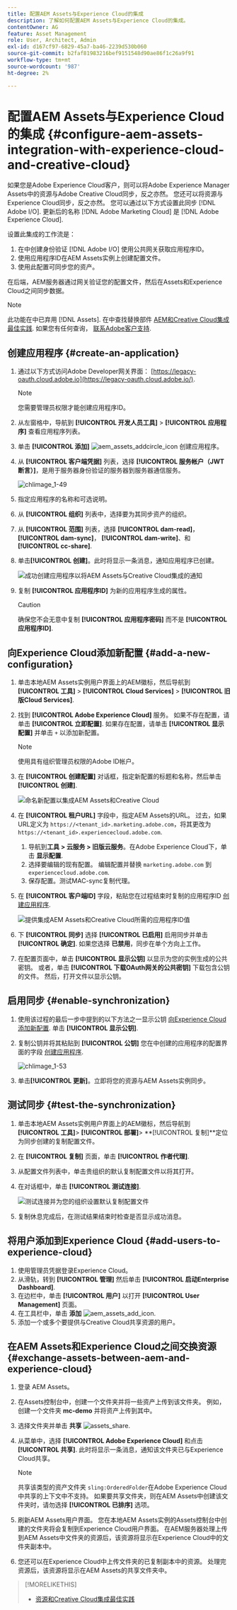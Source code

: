 ```yaml
---
title: 配置AEM Assets与Experience Cloud的集成
description: 了解如何配置AEM Assets与Experience Cloud的集成。
contentOwner: AG
feature: Asset Management
role: User, Architect, Admin
exl-id: d167cf97-6829-45a7-ba46-2239d530b060
source-git-commit: b2faf81983216bef9151548d90ae86f1c26a9f91
workflow-type: tm+mt
source-wordcount: '987'
ht-degree: 2%

---
```


# 配置AEM Assets与Experience Cloud的集成 {#configure-aem-assets-integration-with-experience-cloud-and-creative-cloud}

如果您是Adobe Experience Cloud客户，则可以将Adobe Experience Manager Assets中的资源与Adobe Creative Cloud同步，反之亦然。 您还可以将资源与Experience Cloud同步，反之亦然。 您可以通过以下方式设置此同步 [!DNL Adobe I/O]. 更新后的名称 [!DNL Adobe Marketing Cloud] 是 [!DNL Adobe Experience Cloud].

设置此集成的工作流是：

1. 在中创建身份验证 [!DNL Adobe I/O] 使用公共网关获取应用程序ID。
1. 使用应用程序ID在AEM Assets实例上创建配置文件。
1. 使用此配置可同步您的资产。

在后端，AEM服务器通过网关验证您的配置文件，然后在Assets和Experience Cloud之间同步数据。

>[!NOTE]
>
>此功能在中已弃用 [!DNL Assets]. 在中查找替换部件 [AEM和Creative Cloud集成最佳实践](/help/assets/aem-cc-integration-best-practices.md). 如果您有任何查询， [联系Adobe客户支持](https://www.adobe.com/cn/account/sign-in.supportportal.html).

<!-- Hiding this for now via cqdoc-16834.
![Flow of data when AEM Assets and Creative Cloud are integrated](assets/chlimage_1-48.png)

>[!NOTE]
>
>Sharing assets between Adobe Experience Cloud and Adobe Creative Cloud requires administrator privileges on the AEM instance.
-->

## 创建应用程序 {#create-an-application}

1. 通过以下方式访问Adobe Developer网关界面： [https://legacy-oauth.cloud.adobe.io](https://legacy-oauth.cloud.adobe.io/).

   >[!NOTE]
   >
   >您需要管理员权限才能创建应用程序ID。

1. 从左窗格中，导航到 **[!UICONTROL 开发人员工具]** > **[!UICONTROL 应用程序]** 查看应用程序列表。
1. 单击 **[!UICONTROL 添加]** ![aem_assets_addcircle_icon](assets/aem_assets_addcircle_icon.png) 创建应用程序。
1. 从 **[!UICONTROL 客户端凭据]** 列表，选择 **[!UICONTROL 服务帐户（JWT断言）]**，是用于服务器身份验证的服务器到服务器通信服务。

   ![chlimage_1-49](assets/chlimage_1-49.png)

1. 指定应用程序的名称和可选说明。
1. 从 **[!UICONTROL 组织]** 列表中，选择要为其同步资产的组织。
1. 从 **[!UICONTROL 范围]** 列表，选择 **[!UICONTROL dam-read]**， **[!UICONTROL dam-sync]**， **[!UICONTROL dam-write]**、和 **[!UICONTROL cc-share]**.
1. 单击&#x200B;**[!UICONTROL 创建]**。此时将显示一条消息，通知应用程序已创建。

   ![成功创建应用程序以将AEM Assets与Creative Cloud集成的通知](assets/chlimage_1-50.png)

1. 复制 **[!UICONTROL 应用程序ID]** 为新的应用程序生成的属性。

   >[!CAUTION]
   >
   >确保您不会无意中复制 **[!UICONTROL 应用程序密码]** 而不是 **[!UICONTROL 应用程序ID]**.

## 向Experience Cloud添加新配置 {#add-a-new-configuration}

1. 单击本地AEM Assets实例用户界面上的AEM徽标，然后导航到 **[!UICONTROL 工具]** > **[!UICONTROL Cloud Services]** > **[!UICONTROL 旧版Cloud Services]**.

1. 找到 **[!UICONTROL Adobe Experience Cloud]** 服务。 如果不存在配置，请单击 **[!UICONTROL 立即配置]**. 如果存在配置，请单击 **[!UICONTROL 显示配置]** 并单击 `+` 以添加新配置。

   >[!NOTE]
   >
   >使用具有组织管理员权限的Adobe ID帐户。

1. 在 **[!UICONTROL 创建配置]** 对话框，指定新配置的标题和名称，然后单击 **[!UICONTROL 创建]**.

   ![命名新配置以集成AEM Assets和Creative Cloud](assets/aem-ec-integration-config1.png)

1. 在 **[!UICONTROL 租户URL]** 字段中，指定AEM Assets的URL。 过去，如果URL定义为 `https://<tenant_id>.marketing.adobe.com`，将其更改为 `https://<tenant_id>.experiencecloud.adobe.com`.

   1. 导航到&#x200B;**工具 > 云服务 > 旧版云服务**。在Adobe Experience Cloud下，单击 **显示配置**.
   1. 选择要编辑的现有配置。 编辑配置并替换 `marketing.adobe.com` 到 `experiencecloud.adobe.com`.
   1. 保存配置。测试MAC-sync复制代理。

1. 在 **[!UICONTROL 客户端ID]** 字段，粘贴您在过程结束时复制的应用程序ID [创建应用程序](#create-an-application).

   ![提供集成AEM Assets和Creative Cloud所需的应用程序ID值](assets/cloudservices_tenant_info.png)

1. 下 **[!UICONTROL 同步]** 选择 **[!UICONTROL 已启用]** 启用同步并单击 **[!UICONTROL 确定]**. 如果您选择 **已禁用**，同步在单个方向上工作。

1. 在配置页面中，单击 **[!UICONTROL 显示公钥]** 以显示为您的实例生成的公共密钥。 或者，单击 **[!UICONTROL 下载OAuth网关的公共密钥]** 下载包含公钥的文件。 然后，打开文件以显示公钥。

## 启用同步 {#enable-synchronization}

1. 使用该过程的最后一步中提到的以下方法之一显示公钥 [向Experience Cloud添加新配置](#add-a-new-configuration). 单击 **[!UICONTROL 显示公钥]**.

1. 复制公钥并将其粘贴到 **[!UICONTROL 公钥]** 您在中创建的应用程序的配置界面的字段 [创建应用程序](#create-an-application).

   ![chlimage_1-53](assets/chlimage_1-53.png)

1. 单击&#x200B;**[!UICONTROL 更新]**。立即将您的资源与AEM Assets实例同步。

## 测试同步 {#test-the-synchronization}

1. 单击本地AEM Assets实例用户界面上的AEM徽标，然后导航到 **[!UICONTROL 工具]**> **[!UICONTROL 部署]**> **[!UICONTROL 复制]**定位为同步创建的复制配置文件。
1. 在 **[!UICONTROL 复制]** 页面，单击 **[!UICONTROL 作者代理]**.
1. 从配置文件列表中，单击贵组织的默认复制配置文件以将其打开。
1. 在对话框中，单击 **[!UICONTROL 测试连接]**.

   ![测试连接并为您的组织设置默认复制配置文件](assets/chlimage_1-54.png)

1. 复制休息完成后，在测试结果结束时检查是否显示成功消息。

## 将用户添加到Experience Cloud {#add-users-to-experience-cloud}

1. 使用管理员凭据登录Experience Cloud。
1. 从滑轨，转到 **[!UICONTROL 管理]** 然后单击 **[!UICONTROL 启动Enterprise Dashboard]**.
1. 在边栏中，单击 **[!UICONTROL 用户]** 以打开 **[!UICONTROL User Management]** 页面。
1. 在工具栏中，单击 **添加** ![aem_assets_add_icon](assets/aem_assets_add_icon.png).
1. 添加一个或多个要提供与Creative Cloud共享资源的用户。

<!-- TBD: Check.
   >[!NOTE]
   >
   >Only the users that you add to Experience Cloud can share assets from AEM Assets to Creative Cloud.

-->

## 在AEM Assets和Experience Cloud之间交换资源 {#exchange-assets-between-aem-and-experience-cloud}

1. 登录 AEM Assets。
1. 在Assets控制台中，创建一个文件夹并将一些资产上传到该文件夹。 例如，创建一个文件夹 **mc-demo** 并将资产上传到其中。
1. 选择文件夹并单击 **共享** ![assets_share](assets/do-not-localize/assets_share.png).
1. 从菜单中，选择 **[!UICONTROL Adobe Experience Cloud]** 和点击 **[!UICONTROL 共享]**. 此时将显示一条消息，通知该文件夹已与Experience Cloud共享。

   >[!NOTE]
   >
   >共享该类型的资产文件夹 `sling:OrderedFolder`在Adobe Experience Cloud中共享的上下文中不支持。 如果要共享文件夹，则在AEM Assets中创建该文件夹时，请勿选择 **[!UICONTROL 已排序]** 选项。

1. 刷新AEM Assets用户界面。 您在本地AEM Assets实例的Assets控制台中创建的文件夹将会复制到Experience Cloud用户界面。 在AEM服务器处理上传到AEM Assets中文件夹的资源后，该资源将显示在Experience Cloud中的文件夹副本中。
1. 您还可以在Experience Cloud中上传文件夹的已复制副本中的资源。 处理完资源后，该资源将显示在AEM Assets的共享文件夹中。

<!-- Removing as per PM guidance via https://jira.corp.adobe.com/browse/CQDOC-16834?focusedCommentId=22881523&page=com.atlassian.jira.plugin.system.issuetabpanels:comment-tabpanel#comment-22881523.

## Exchange assets between AEM Assets and Creative Cloud {#exchange-assets-between-aem-assets-and-creative-cloud}

>[!CAUTION]
>
>The AEM to Creative Cloud Folder Sharing feature is deprecated. Customers are strongly advised to use newer capabilities, like [Adobe Asset Link](https://helpx.adobe.com/enterprise/using/adobe-asset-link.html) or [AEM desktop app](https://helpx.adobe.com/experience-manager/desktop-app/aem-desktop-app.html). Learn more in [AEM and Creative Cloud Integration Best Practices](/help/assets/aem-cc-integration-best-practices.md).

AEM Assets lets you share folders containing assets with Adobe Creative Cloud users.

1. In the Assets console, select the folder to share with Creative Cloud.
1. From the toolbar, click **[!UICONTROL Share]** ![assets_share](assets/do-not-localize/assets_share.png).
1. From the list, select the **[!UICONTROL Adobe Creative Cloud]** option.

   >[!NOTE]
   >
   >The options are available for users with read permissions on the root. Users must have the required permission to access the replication agent information of Marketing Cloud.

1. In the **[!UICONTROL Creative Cloud Sharing]** page, add the user to share the folder with and choose a role for the user. Click **[!UICONTROL Save]** and click **[!UICONTROL OK]**.

1. Log on to Creative Cloud with the credentials of the user you shared the folder with. The shared folder is available in Creative Cloud.

The AEM Assets-Marketing Cloud synchronization is designed in a way that the user machine instance from where the asset is uploaded retains the right to modify the asset. Only these changes are propagated to the other instance.

For example, if an asset is uploaded from an AEM Assets (on premises) instance, the changes to the asset from this instance are propagated to the Marketing Cloud instance. However, the changes done from the Marketing Cloud instance to the same asset aren’t propagated to the AEM instance and vice versa for asset uploaded from Marketing Cloud.
-->

>[!MORELIKETHIS]
>
>* [资源和Creative Cloud集成最佳实践](/help/assets/aem-cc-integration-best-practices.md)

